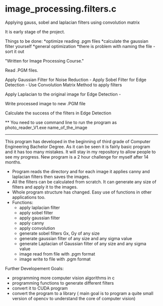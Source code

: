 # image_processing.filters.c
Applying gauss, sobel and laplacian filters using convolution matrix

It is early stage of the project.

Things to be done:
  *optimize reading .pgm files
  *calculate the gaussian filter yourself
  *general optimization
  *there is problem with naming the file - sort it out
  
"Written for Image Processing Course."


Read .PGM files.

Apply Gaussian Filter for Noise Reduction                 -
Apply Sobel Filter for Edge Detection                     -   Use Convolution Matrix Method to apply filters

Apply Laplacian to the original image for Edge Detection  -

Write processed image to new .PGM file

Calculate the success of the filters in Edge Detection


** You need to use command line to run the program as photo_reader_V1.exe name_of_the_image

-----------------------------------------------------------------------------------------------
This program has developed in the beginning of third grade of Computer Engineering Bachelor Degree.
As it can be seen it is fairly basic program and it has too many mistakes. It will stay in my repository to allow people to see my progress.
New program is a 2 hour challenge for myself after 14 months.

- Program reads the directory and for each image it applies canny and laplacian filters then saves the images.
- All the filters can be calculated from scratch. It can generate any size of filters and apply it to the images.
- Whole program structure has changed. Easy use of functions in other applications too.
- Functions:
   * apply laplacian filter
   * apply sobel filter
   * apply gaussian filter
   * apply canny
   * apply convolution 
   * generate sobel filters Gx, Gy of any size
   * generate gaussian filter of any size and any sigma value
   * generate Laplacian of Gaussian filter of any size and any sigma value
   * image read from file with .pgm format
   * image write to file with .pgm format
   
Further Developement Goals:
   * programming more computer vision algorithms in c
   * programming functions to generate different filters
   * convert it to CUDA program
   * convert the program to a library ( main goal is to program a quite small version of opencv to understand the core of computer            vision)
   
